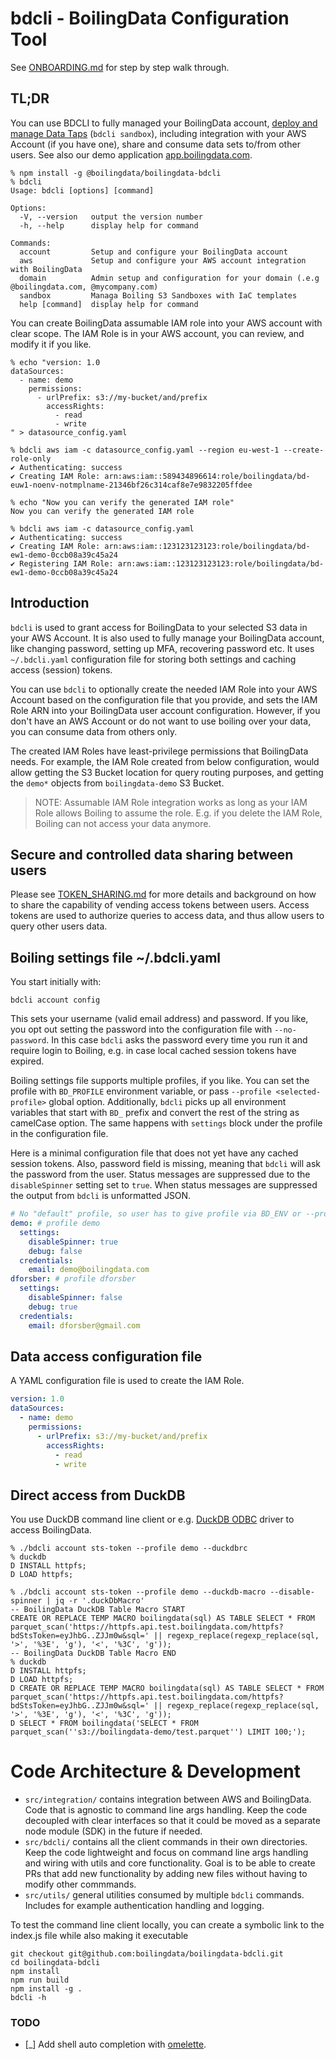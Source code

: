 # bdcli - BoilingData Configuration Tool

See [ONBOARDING.md](ONBOARDING.md) for step by step walk through.

## TL;DR

You can use BDCLI to fully managed your BoilingData account, [deploy and manage Data Taps](https://www.taps.boilingdata.com/) (`bdcli sandbox`), including integration with your AWS Account (if you have one), share and consume data sets to/from other users. See also our demo application [app.boilingdata.com](https://app.boilingdata.com).

```shell
% npm install -g @boilingdata/boilingdata-bdcli
% bdcli
Usage: bdcli [options] [command]

Options:
  -V, --version   output the version number
  -h, --help      display help for command

Commands:
  account         Setup and configure your BoilingData account
  aws             Setup and configure your AWS account integration with BoilingData
  domain          Admin setup and configuration for your domain (.e.g @boilingdata.com, @mycompany.com)
  sandbox         Managa Boiling S3 Sandboxes with IaC templates
  help [command]  display help for command
```

You can create BoilingData assumable IAM role into your AWS account with clear scope. The IAM Role is in your AWS account, you can review, and modify it if you like.

```shell
% echo "version: 1.0
dataSources:
  - name: demo
    permissions:
      - urlPrefix: s3://my-bucket/and/prefix
        accessRights:
          - read
          - write
" > datasource_config.yaml

% bdcli aws iam -c datasource_config.yaml --region eu-west-1 --create-role-only
✔ Authenticating: success
✔ Creating IAM Role: arn:aws:iam::589434896614:role/boilingdata/bd-euw1-noenv-notmplname-21346bf26c314caf8e7e9832205ffdee

% echo "Now you can verify the generated IAM role"
Now you can verify the generated IAM role

% bdcli aws iam -c datasource_config.yaml
✔ Authenticating: success
✔ Creating IAM Role: arn:aws:iam::123123123123:role/boilingdata/bd-ew1-demo-0ccb08a39c45a24
✔ Registering IAM Role: arn:aws:iam::123123123123:role/boilingdata/bd-ew1-demo-0ccb08a39c45a24
```

## Introduction

`bdcli` is used to grant access for BoilingData to your selected S3 data in your AWS Account. It is also used to fully manage your BoilingData account, like changing password, setting up MFA, recovering password etc. It uses `~/.bdcli.yaml` configuration file for storing both settings and caching access (session) tokens.

You can use `bdcli` to optionally create the needed IAM Role into your AWS Account based on the configuration file that you provide, and sets the IAM Role ARN into your BoilingData user account configuration. However, if you don't have an AWS Account or do not want to use boiling over your data, you can consume data from others only.

The created IAM Roles have least-privilege permissions that BoilingData needs. For example, the IAM Role created from below configuration, would allow getting the S3 Bucket location for query routing purposes, and getting the `demo*` objects from `boilingdata-demo` S3 Bucket.

> NOTE: Assumable IAM Role integration works as long as your IAM Role allows Boiling to assume the role. E.g. if you delete the IAM Role, Boiling can not access your data anymore.

## Secure and controlled data sharing between users

Please see [TOKEN_SHARING.md](TOKEN_SHARING.md) for more details and background on how to share the capability of vending access tokens between users. Access tokens are used to authorize queries to access data, and thus allow users to query other users data.

## Boiling settings file ~/.bdcli.yaml

You start initially with:

```shell
bdcli account config
```

This sets your username (valid email address) and password. If you like, you opt out setting the password into the configuration file with `--no-password`. In this case `bdcli` asks the password every time you run it and require login to Boiling, e.g. in case local cached session tokens have expired.

Boiling settings file supports multiple profiles, if you like. You can set the profile with `BD_PROFILE` environment variable, or pass `--profile <selected-profile>` global option. Additionally, `bdcli` picks up all environment variables that start with `BD_` prefix and convert the rest of the string as camelCase option. The same happens with `settings` block under the profile in the configuration file.

Here is a minimal configuration file that does not yet have any cached session tokens. Also, password field is missing, meaning that `bdcli` will ask the password from the user. Status messages are suppressed due to the `disableSpinner` setting set to `true`. When status messages are suppressed the output from `bdcli` is unformatted JSON.

```yaml
# No "default" profile, so user has to give profile via BD_ENV or --profile option.
demo: # profile demo
  settings:
    disableSpinner: true
    debug: false
  credentials:
    email: demo@boilingdata.com
dforsber: # profile dforsber
  settings:
    disableSpinner: false
    debug: true
  credentials:
    email: dforsber@gmail.com
```

## Data access configuration file

A YAML configuration file is used to create the IAM Role.

```yaml
version: 1.0
dataSources:
  - name: demo
    permissions:
      - urlPrefix: s3://my-bucket/and/prefix
        accessRights:
          - read
          - write
```

## Direct access from DuckDB

You use DuckDB command line client or e.g. [DuckDB ODBC](https://duckdb.org/docs/api/odbc/overview.html) driver to access BoilingData.

```shell
% ./bdcli account sts-token --profile demo --duckdbrc
% duckdb
D INSTALL httpfs;
D LOAD httpfs;
```

```shell
% ./bdcli account sts-token --profile demo --duckdb-macro --disable-spinner | jq -r '.duckDbMacro'
-- BoilingData DuckDB Table Macro START
CREATE OR REPLACE TEMP MACRO boilingdata(sql) AS TABLE SELECT * FROM parquet_scan('https://httpfs.api.test.boilingdata.com/httpfs?bdStsToken=eyJhbG..ZJJm0w&sql=' || regexp_replace(regexp_replace(sql, '>', '%3E', 'g'), '<', '%3C', 'g'));
-- BoilingData DuckDB Table Macro END
% duckdb
D INSTALL httpfs;
D LOAD httpfs;
D CREATE OR REPLACE TEMP MACRO boilingdata(sql) AS TABLE SELECT * FROM parquet_scan('https://httpfs.api.test.boilingdata.com/httpfs?bdStsToken=eyJhbG..ZJJm0w&sql=' || regexp_replace(regexp_replace(sql, '>', '%3E', 'g'), '<', '%3C', 'g'));
D SELECT * FROM boilingdata('SELECT * FROM parquet_scan(''s3://boilingdata-demo/test.parquet'') LIMIT 100;');
```

# Code Architecture & Development

- `src/integration/` contains integration between AWS and BoilingData. Code that is agnostic to command line args handling. Keep the code decoupled with clear interfaces so that it could be moved as a separate node module (SDK) in the future if needed.
- `src/bdcli/` contains all the client commands in their own directories. Keep the code lightweight and focus on command line args handling and wiring with utils and core functionality. Goal is to be able to create PRs that add new functionality by adding new files without having to modify other commmands.
- `src/utils/` general utilities consumed by multiple `bdcli` commands. Includes for example authentication handling and logging.

To test the command line client locally, you can create a symbolic link to the index.js file while also making it executable

```shell
git checkout git@github.com:boilingdata/boilingdata-bdcli.git
cd boilingdata-bdcli
npm install
npm run build
npm install -g .
bdcli -h
```

### TODO

- [_] Add shell auto completion with [omelette](https://github.com/f/omelette).
